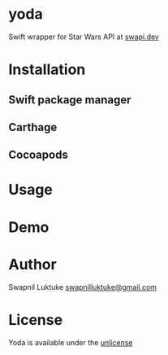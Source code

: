# yoda
 Swift wrapper for Star Wars API at [swapi.dev](https://swapi.dev) 

# Installation

## Swift package manager

## Carthage

## Cocoapods

# Usage

# Demo

# Author
Swapnil Luktuke [swapnilluktuke@gmail.com](mailto:swapnilluktuke@gmail.com)

# License
Yoda is available under the [unlicense](LICENSE)